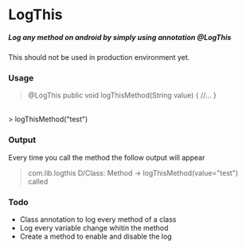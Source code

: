# LogThis

##### Log any method on android by simply using annotation @LogThis #####

This should not be used in production environment yet.

### Usage ###
>   @LogThis
    public void logThisMethod(String value) {
      //...
    }

</br>
>   logThisMethod("test")

### Output ###
Every time you call the method the follow output will appear
> com.lib.logthis D/Class: Method -> logThisMethod(value="test") called

### Todo ###
- Class annotation to log every method of a class
- Log every variable change whitin the method
- Create a method to enable and disable the log
